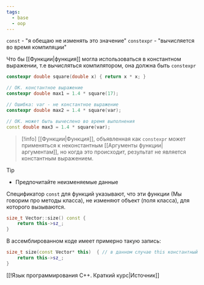 ```yaml
---
tags:
  - base
  - oop
---
```

`const` - "я обещаю не изменять это значение"
`constexpr` - "вычисляется во время компиляции"

Что бы [[Функции|функция]] могла использоваться в константном выражении, т.е вычисляться компилятором, она должна быть `constexpr`

```cpp
constexpr double square(double x) { return x * x; }

// OK. константное выражение
constexpr double max1 = 1.4 * square(17);

// Ошибка: var - не константное выражение
constexpr double max2 = 1.4 * square(var);

// OK. может быть вычеслено во время выполнения
const double max3 = 1.4 * square(var);

```

> [!info]
> [[Функции|Функция]], объявленная как `constexpr` может применяться к неконстантным [[Аргументы функции|аргументам]], но когда это происходит, результат не является константным выражением.

> [!tip]
> - Предпочитайте неизменяемые данные



Спецификатор `const` для функций указывают, что эти функции (Мы говорим про методы класса), не изменяют объект (поля класса), для которого вызываются.

```cpp
size_t Vector::size() const {
	return this->sz_;
}
```

В ассемблированном коде имеет примерно такую запись:

```cpp
size_t size(const Vector* this)  { // в данном случае this константный и мы не можем изменить sz_;
	return this->sz_;
}
```

[[!Язык программирования C++. Краткий курс|Источник]]

